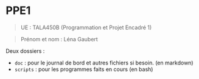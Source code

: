 # PPE1

>UE : TALA450B (Programmation et Projet Encadré 1)

>Prénom et nom : Léna Gaubert

Deux dossiers : 
- `doc` : pour le journal de bord et autres fichiers si besoin. (en markdown)
- `scripts` : pour les programmes faits en cours (en bash)